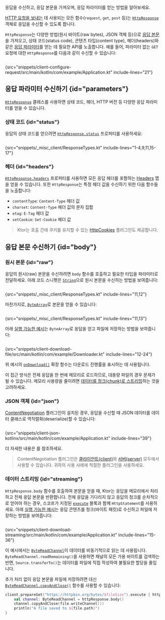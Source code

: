 [//]: # (title: 응답 수신하기)

<show-structure for="chapter" depth="2"/>

<link-summary>
응답을 수신하고, 응답 본문을 가져오며, 응답 파라미터를 얻는 방법을 알아보세요.
</link-summary>

[HTTP 요청을 보내는](client-requests.md) 데 사용되는 모든 함수(`request`, `get`, `post` 등)는
[`HttpResponse`](https://api.ktor.io/ktor-client/ktor-client-core/io.ktor.client.statement/-http-response/index.html) 객체로
응답을 수신할 수 있도록 합니다.

`HttpResponse`는 다양한 방법(원시 바이트(raw bytes), JSON 객체 등)으로 [응답 본문](#body)을 가져오고, 상태 코드(status code),
콘텐츠 타입(content type), 헤더(headers)와 같은 [응답 파라미터](#parameters)를 얻는 데 필요한 API를 노출합니다.
예를 들어, 파라미터 없는 `GET` 요청에 대한 `HttpResponse`를 다음과 같이 수신할 수 있습니다:

```kotlin
```
{src="snippets/client-configure-request/src/main/kotlin/com/example/Application.kt" include-lines="21"}

## 응답 파라미터 수신하기 {id="parameters"}

[`HttpResponse`](https://api.ktor.io/ktor-client/ktor-client-core/io.ktor.client.statement/-http-response/index.html) 클래스를 사용하면
상태 코드, 헤더, HTTP 버전 등 다양한 응답 파라미터를 얻을 수 있습니다.

### 상태 코드 {id="status"}

응답의 상태 코드를 얻으려면
[`HttpResponse.status`](https://api.ktor.io/ktor-client/ktor-client-core/io.ktor.client.statement/-http-response/status.html) 프로퍼티를 사용하세요:

```kotlin
```

{src="snippets/_misc_client/ResponseTypes.kt" include-lines="1-4,9,11,15-17"}

### 헤더 {id="headers"}

[`HttpResponse.headers`](https://api.ktor.io/ktor-client/ktor-client-core/io.ktor.client.statement/-http-response/index.html) 프로퍼티를 사용하면
모든 응답 헤더를 포함하는 [Headers](https://api.ktor.io/ktor-http/io.ktor.http/-headers/index.html) 맵을 얻을 수 있습니다.
또한 `HttpResponse`는 특정 헤더 값을 수신하기 위한 다음 함수들을 노출합니다:

*   `contentType`: `Content-Type` 헤더 값
*   `charset`: `Content-Type` 헤더 값의 문자 집합
*   `etag`: `E-Tag` 헤더 값
*   `setCookie`: `Set-Cookie` 헤더 값
  > Ktor는 호출 간에 쿠키를 유지할 수 있는 [HttpCookies](client-cookies.md) 플러그인도 제공합니다.

## 응답 본문 수신하기 {id="body"}

### 원시 본문 {id="raw"}

응답의 원시(raw) 본문을 수신하려면 `body` 함수를 호출하고 필요한 타입을 파라미터로 전달하세요.
아래 코드 스니펫은 [`String`](https://kotlinlang.org/api/latest/jvm/stdlib/kotlin/-string/)으로 원시 본문을 수신하는 방법을 보여줍니다:

```kotlin
```
{src="snippets/_misc_client/ResponseTypes.kt" include-lines="11,12"}

마찬가지로, [`ByteArray`](https://kotlinlang.org/api/latest/jvm/stdlib/kotlin/-byte-array/)로 본문을 얻을 수 있습니다:

```kotlin
```
{src="snippets/_misc_client/ResponseTypes.kt" include-lines="11,13"}

아래 [실행 가능한 예시](https://github.com/ktorio/ktor-documentation/tree/%ktor_version%/codeSnippets/snippets/client-download-file)는
`ByteArray`로 응답을 얻고 파일에 저장하는 방법을 보여줍니다:

```kotlin
```
{src="snippets/client-download-file/src/main/kotlin/com/example/Downloader.kt" include-lines="12-24"}

위 예시의 [`onDownload()`](https://api.ktor.io/ktor-client/ktor-client-core/io.ktor.client.plugins/on-download.html) 확장 함수는
다운로드 진행률을 표시하는 데 사용됩니다.

이 접근 방식은 전체 응답을 한 번에 메모리로 로드하므로, 대용량 파일의 경우 문제가 될 수 있습니다.
메모리 사용량을 줄이려면 [데이터를 청크(chunk)로 스트리밍](#streaming)하는 것을 고려하세요.

### JSON 객체 {id="json"}

[ContentNegotiation](client-serialization.md) 플러그인이 설치된 경우, 응답을 수신할 때 JSON 데이터를 데이터 클래스로 역직렬화(deserialize)할 수 있습니다:

```kotlin
```
{src="snippets/client-json-kotlinx/src/main/kotlin/com/example/Application.kt" include-lines="39"}

더 자세한 내용은 [](client-serialization.md#receive_send_data)를 참조하세요.

> ContentNegotiation 플러그인은 [클라이언트(client)](client-serialization.md)와 [서버(server)](server-serialization.md) 모두에서 사용할 수 있습니다.
> 귀하의 사용 사례에 적절한 플러그인을 사용하세요.

### 데이터 스트리밍 {id="streaming"}

`HttpResponse.body` 함수를 호출하여 본문을 얻을 때, Ktor는 응답을 메모리에서 처리하고 전체 응답 본문을 반환합니다.
전체 응답을 기다리지 않고 응답의 청크를 순차적으로 얻어야 하는 경우,
스코프가 지정된 [`execute`](https://api.ktor.io/ktor-client/ktor-client-core/io.ktor.client.statement/-http-statement/execute.html) 블록과 함께 `HttpStatement`를 사용하세요.
아래 [실행 가능한 예시](https://github.com/ktorio/ktor-documentation/tree/%ktor_version%/codeSnippets/snippets/client-download-streaming)는
응답 콘텐츠를 청크(바이트 패킷)로 수신하고 파일에 저장하는 방법을 보여줍니다:

```kotlin
```
{src="snippets/client-download-streaming/src/main/kotlin/com/example/Application.kt" include-lines="15-36"}

이 예시에서는 [`ByteReadChannel`](https://api.ktor.io/ktor-io/io.ktor.utils.io/-byte-read-channel/index.html)이 데이터를 비동기적으로 읽는 데 사용됩니다.
`ByteReadChannel.readRemaining()`을 사용하면 채널의 모든 가용 바이트를 검색하는 반면,
`Source.transferTo()`는 데이터를 파일에 직접 작성하여 불필요한 할당을 줄입니다.

추가 처리 없이 응답 본문을 파일에 저장하려면 대신
[`ByteReadChannel.copyAndClose()`](https://api.ktor.io/ktor-io/io.ktor.utils.io/copy-and-close.html) 함수를 사용할 수 있습니다:

```Kotlin
client.prepareGet("https://httpbin.org/bytes/$fileSize").execute { httpResponse ->
    val channel: ByteReadChannel = httpResponse.body()
    channel.copyAndClose(file.writeChannel())
    println("A file saved to ${file.path}")
}